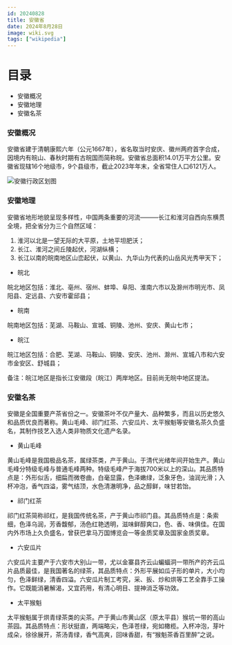 ```yaml
---
id: 20240828
title: 安徽省
date: 2024年8月28日
image: wiki.svg
tags: ["wikipedia"]
---
```



# 目录

 - 安徽概况
 - 安徽地理
 - 安徽名茶


### 安徽概况

安徽省建于清朝康熙六年（公元1667年），省名取当时安庆、徽州两府首字合成，因境内有皖山、春秋时期有古皖国而简称皖。安徽省总面积14.01万平方公里。安徽省现辖16个地级市，9个县级市，截止2023年年末，全省常住人口6121万人。

![安徽行政区划图](https://loongzxl.com/blogs/20240828安徽省地图.jpg)


### 安徽地理

安徽省地形地貌呈现多样性，中国两条重要的河流———长江和淮河自西向东横贯全境，把全省分为三个自然区域：

1. 淮河以北是一望无际的大平原，土地平坦肥沃；
2. 长江、淮河之间丘陵起伏，河湖纵横；
3. 长江以南的皖南地区山峦起伏，以黄山、九华山为代表的山岳风光秀甲天下；

- 皖北

皖北地区包括：淮北、亳州、宿州、蚌埠、阜阳、淮南六市以及滁州市明光市、凤阳县、定远县、六安市霍邱县；

- 皖南

皖南地区包括：芜湖、马鞍山、宣城、铜陵、池州、安庆、黄山七市；

- 皖江

皖江地区包括：合肥、芜湖、马鞍山、铜陵、安庆、池州、滁州、宣城八市和六安市金安区、舒城县；

备注：皖江地区是指长江安徽段（皖江）两岸地区。目前尚无皖中地区提法。

### 安徽名茶

安徽是全国重要产茶省份之一。安徽茶叶不仅产量大、品种繁多，而且以历史悠久和品质优良而著称。黄山毛峰、祁门红茶、六安瓜片、太平猴魁等安徽名茶久负盛名，其制作技艺入选人类非物质文化遗产名录。

- 黄山毛峰

黄山毛峰是我国极品名茶，属绿茶类，产于黄山。于清代光绪年间开始生产。黄山毛峰分特级毛峰与普通毛峰两种。特级毛峰产于海拔700米以上的深山。其品质特点是：外形似舌，细扁而微卷曲，白毫显露，色泽嫩绿，泛象牙色，油润光滑；入杯冲泡，香气四溢，雾气结顶，水色清澈明净，品之醇鲜，味甘若饴。

- 祁门红茶

祁门红茶简称祁红，是我国传统名茶，产于黄山市祁门县。其品质特点是：条索细，色泽乌润，芳香馥郁，汤色红艳透明，滋味鲜醇爽口，色、香、味俱佳。在国内外市场上久负盛名，曾获巴拿马万国博览会一等金质奖章及国家金质奖章。

- 六安瓜片

六安瓜片主要产于六安市大别山一带，尤以金寨县齐云山蝙蝠洞一带所产的齐云瓜片品质最佳，是我国著名的绿茶，其品质特点：外形平展如瓜子形的单片，大小均匀，色泽鲜绿，清香四溢。六安瓜片制工考究，采、扳、炒和烘等工艺全靠手工操作。它既能消暑解渴，又宜药用，有清心明目、提神消乏等功效。


- 太平猴魁

太平猴魁属于烘青绿茶类的尖茶。产于黄山市黄山区（原太平县）猴坑一带的高山茶园。其品质特点：形状挺直，两端略尖，色泽苍绿，宛如橄榄。入杯冲泡，芽叶成朵，徐徐展开，茶汤青绿，香气高爽，回味香甜，有“猴魁茶香百里醉”之说。


